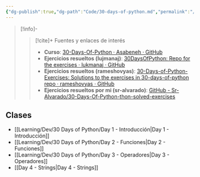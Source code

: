 ```yaml
---
{"dg-publish":true,"dg-path":"Code/30-days-of-python.md","permalink":"/code/30-days-of-python/","hide":true,"created":"2024-03-08T15:09","updated":"2025-01-03T19:00"}
---
```


> [!info]-
>> [!cite]+ Fuentes y enlaces de interés
>> - **Curso**: [30-Days-Of-Python · Asabeneh · GitHub](https://github.com/Asabeneh/30-Days-Of-Python/blob/master/readme.md) 
>> - **Ejercicios resueltos (lujmanaj)**: [30DaysOfPython: Repo for the exercises · lukmanaj · GitHub](https://github.com/lukmanaj/30DaysOfPython) 
>> - **Ejercicios resueltos (rameshovyas)**: [30-Days-of-Python-Exercises: Solutions to the exercises in 30-days-of-python repo · rameshovyas · GitHub](https://github.com/rameshovyas/30-Days-of-Python-Exercises) 
>> - **Ejercicios resueltos por mi (sr-alvarado)**: [GitHub - Sr-Alvarado/30-Days-Of-Python-thon-solved-exercises](https://github.com/Sr-Alvarado/30-Days-Of-Python-thon-solved-exercises/tree/main)

## Clases
- [[Learning/Dev/30 Days of Python/Day 1 - Introducción\|Day 1 - Introducción]] 
- [[Learning/Dev/30 Days of Python/Day 2 - Funciones\|Day 2 - Funciones]] 
- [[Learning/Dev/30 Days of Python/Day 3 - Operadores\|Day 3 - Operadores]]
- [[Day 4 - Strings\|Day 4 - Strings]] 